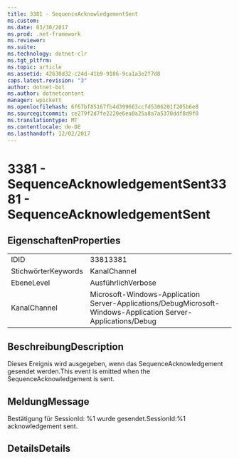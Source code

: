 ```yaml
---
title: 3381 - SequenceAcknowledgementSent
ms.custom: 
ms.date: 03/30/2017
ms.prod: .net-framework
ms.reviewer: 
ms.suite: 
ms.technology: dotnet-clr
ms.tgt_pltfrm: 
ms.topic: article
ms.assetid: 42630d32-c24d-41b9-9106-9ca1a3e2f7d8
caps.latest.revision: "3"
author: dotnet-bot
ms.author: dotnetcontent
manager: wpickett
ms.openlocfilehash: 6f67bf85167fb4d399663ccfd5306201f205b6e8
ms.sourcegitcommit: ce279f2d7fe2220e6ea0a25a8a7a5370ddf8d9f0
ms.translationtype: MT
ms.contentlocale: de-DE
ms.lasthandoff: 12/02/2017
---
```

# <a name="3381---sequenceacknowledgementsent"></a><span data-ttu-id="2e39c-102">3381 - SequenceAcknowledgementSent</span><span class="sxs-lookup"><span data-stu-id="2e39c-102">3381 - SequenceAcknowledgementSent</span></span>
## <a name="properties"></a><span data-ttu-id="2e39c-103">Eigenschaften</span><span class="sxs-lookup"><span data-stu-id="2e39c-103">Properties</span></span>  
  
|||  
|-|-|  
|<span data-ttu-id="2e39c-104">ID</span><span class="sxs-lookup"><span data-stu-id="2e39c-104">ID</span></span>|<span data-ttu-id="2e39c-105">3381</span><span class="sxs-lookup"><span data-stu-id="2e39c-105">3381</span></span>|  
|<span data-ttu-id="2e39c-106">Stichwörter</span><span class="sxs-lookup"><span data-stu-id="2e39c-106">Keywords</span></span>|<span data-ttu-id="2e39c-107">Kanal</span><span class="sxs-lookup"><span data-stu-id="2e39c-107">Channel</span></span>|  
|<span data-ttu-id="2e39c-108">Ebene</span><span class="sxs-lookup"><span data-stu-id="2e39c-108">Level</span></span>|<span data-ttu-id="2e39c-109">Ausführlich</span><span class="sxs-lookup"><span data-stu-id="2e39c-109">Verbose</span></span>|  
|<span data-ttu-id="2e39c-110">Kanal</span><span class="sxs-lookup"><span data-stu-id="2e39c-110">Channel</span></span>|<span data-ttu-id="2e39c-111">Microsoft-Windows-Application Server-Applications/Debug</span><span class="sxs-lookup"><span data-stu-id="2e39c-111">Microsoft-Windows-Application Server-Applications/Debug</span></span>|  
  
## <a name="description"></a><span data-ttu-id="2e39c-112">Beschreibung</span><span class="sxs-lookup"><span data-stu-id="2e39c-112">Description</span></span>  
 <span data-ttu-id="2e39c-113">Dieses Ereignis wird ausgegeben, wenn das SequenceAcknowledgement gesendet werden.</span><span class="sxs-lookup"><span data-stu-id="2e39c-113">This event is emitted when the SequenceAcknowledgement is sent.</span></span>  
  
## <a name="message"></a><span data-ttu-id="2e39c-114">Meldung</span><span class="sxs-lookup"><span data-stu-id="2e39c-114">Message</span></span>  
 <span data-ttu-id="2e39c-115">Bestätigung für SessionId: %1 wurde gesendet.</span><span class="sxs-lookup"><span data-stu-id="2e39c-115">SessionId:%1 acknowledgement sent.</span></span>  
  
## <a name="details"></a><span data-ttu-id="2e39c-116">Details</span><span class="sxs-lookup"><span data-stu-id="2e39c-116">Details</span></span>
